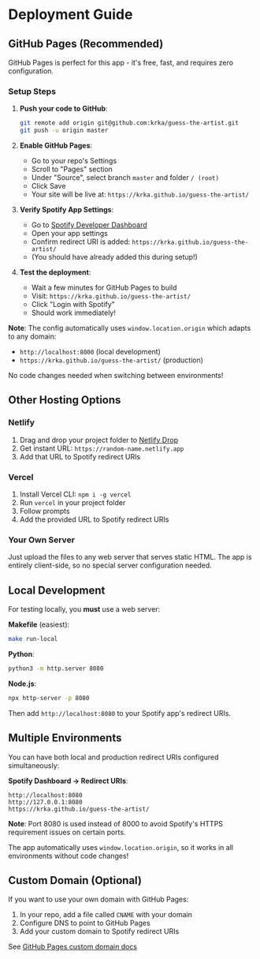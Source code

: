 # Deployment Guide

## GitHub Pages (Recommended)

GitHub Pages is perfect for this app - it's free, fast, and requires zero configuration.

### Setup Steps

1. **Push your code to GitHub**:
   ```bash
   git remote add origin git@github.com:krka/guess-the-artist.git
   git push -u origin master
   ```

2. **Enable GitHub Pages**:
   - Go to your repo's Settings
   - Scroll to "Pages" section
   - Under "Source", select branch `master` and folder `/ (root)`
   - Click Save
   - Your site will be live at: `https://krka.github.io/guess-the-artist/`

3. **Verify Spotify App Settings**:
   - Go to [Spotify Developer Dashboard](https://developer.spotify.com/dashboard)
   - Open your app settings
   - Confirm redirect URI is added: `https://krka.github.io/guess-the-artist/`
   - (You should have already added this during setup!)

4. **Test the deployment**:
   - Wait a few minutes for GitHub Pages to build
   - Visit: `https://krka.github.io/guess-the-artist/`
   - Click "Login with Spotify"
   - Should work immediately!

**Note**: The config automatically uses `window.location.origin` which adapts to any domain:
- `http://localhost:8000` (local development)
- `https://krka.github.io/guess-the-artist/` (production)

No code changes needed when switching between environments!

## Other Hosting Options

### Netlify

1. Drag and drop your project folder to [Netlify Drop](https://app.netlify.com/drop)
2. Get instant URL: `https://random-name.netlify.app`
3. Add that URL to Spotify redirect URIs

### Vercel

1. Install Vercel CLI: `npm i -g vercel`
2. Run `vercel` in your project folder
3. Follow prompts
4. Add the provided URL to Spotify redirect URIs

### Your Own Server

Just upload the files to any web server that serves static HTML. The app is entirely client-side, so no special server configuration needed.

## Local Development

For testing locally, you **must** use a web server:

**Makefile** (easiest):
```bash
make run-local
```

**Python**:
```bash
python3 -m http.server 8080
```

**Node.js**:
```bash
npx http-server -p 8080
```

Then add `http://localhost:8080` to your Spotify app's redirect URIs.

## Multiple Environments

You can have both local and production redirect URIs configured simultaneously:

**Spotify Dashboard → Redirect URIs**:
```
http://localhost:8080
http://127.0.0.1:8080
https://krka.github.io/guess-the-artist/
```

**Note**: Port 8080 is used instead of 8000 to avoid Spotify's HTTPS requirement issues on certain ports.

The app automatically uses `window.location.origin`, so it works in all environments without code changes!

## Custom Domain (Optional)

If you want to use your own domain with GitHub Pages:

1. In your repo, add a file called `CNAME` with your domain
2. Configure DNS to point to GitHub Pages
3. Add your custom domain to Spotify redirect URIs

See [GitHub Pages custom domain docs](https://docs.github.com/en/pages/configuring-a-custom-domain-for-your-github-pages-site)
